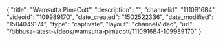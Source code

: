 {
    "title": "Wamsutta PimaCott",
    "description": "",
    "channelid": "111091684",
    "videoid": "109989170",
    "date_created": "1502522336",
    "date_modified": "1504049174",
    "type": "captivate",
    "layout": "channelVideo",
    "url": "\/bbbusa-latest-videos\/wamsutta-pimacott\/111091684-109989170"
}